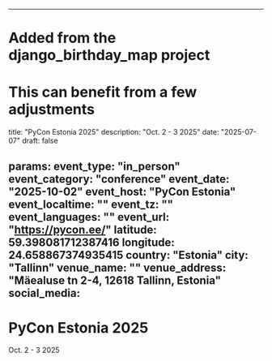 
---
# Added from the django_birthday_map project
# This can benefit from a few adjustments
title: "PyCon Estonia 2025"
description: "Oct. 2 - 3 2025"
date: "2025-07-07"
draft: false

params:
  event_type: "in_person"
  event_category: "conference"
  event_date: "2025-10-02"
  event_host: "PyCon Estonia"
  event_localtime: ""
  event_tz: ""
  event_languages: ""
  event_url: "https://pycon.ee/"
  latitude: 59.398081712387416
  longitude: 24.658867374935415
  country: "Estonia"
  city: "Tallinn"
  venue_name: ""
  venue_address: "Mäealuse tn 2-4, 12618 Tallinn, Estonia"
  social_media:
---

# PyCon Estonia 2025

Oct. 2 - 3 2025
